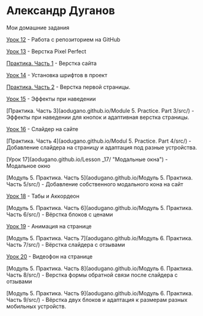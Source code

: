 
# Александр Дуганов
Мои домашние задания

[Урок 12](aodugano.github.io/Lesson_12/src "Первый статичный сайт на Bootstrap") - Работа с репозиторием на GitHub

[Урок 13](aodugano.github.io/Lesson_13/src "Адаптивная верстка") - Верстка Pixel Perfect

[Практика. Часть 1](aodugano.github.io/Practice/src/) - Верстка сайта

[Урок 14](aodugano.github.io/Lesson_14/ "Модуль 5") - Установка шрифтов в проект

[Практика. Часть 2](aodugano.github.io/Practice/src) - Верстка первой страницы.

[Урок 15](aodugano.github.io/Lesson_15/ "Псевдоклассы") - Эффекты при наведении

[Практика. Часть 3](aodugano.github.io/Module 5. Practice. Part 3/src/) - Эффекты при наведении для кнопок и адаптивная верстка страницы.

[Урок 16](aodugano.github.io/Lesson_16/ "Слайдер на сайте") - Слайдер на сайте

[Практика. Часть 4](aodugano.github.io/Modul 5. Practice. Part 4/src/) - Добавление слайдера на страницу и адаптация под разные устройства.

[Урок 17](aodugano.github.io/Lesson _17/ "Модальные окна") - Модальное окно

[Модуль 5. Практика. Часть 5](aodugano.github.io/Модуль 5. Практика. Часть 5/src/) - Добавление собственного модального кона на сайт

[Урок 18](aodugano.github.io/Lesson_18/ "Табы и Аккордеон") - Табы и Аккордеон

[Модуль 5. Практика. Часть 6](aodugano.github.io/Модуль 5. Практика. Часть 6/src/) - Вёрстка блоков с ценами

[Урок 19](aodugano.github.io/Lesson_19/ "Анимация") - Анимация на странице

[Модуль 5. Практика. Часть 7](aodugano.github.io/Модуль 6. Практика. Часть 7/src/) - Вёрстка слайдера с отзывами

[Урок 20](aodugano.github.io/Lesson_20/ "Видеофон") - Видеофон на странице

[Модуль 5. Практика. Часть 8](aodugano.github.io/Модуль 6. Практика. Часть 8/src/) - Верстка формы обратной связи после слайдера с отзывами

[Модуль 5. Практика. Часть 9](aodugano.github.io/Модуль 6. Практика. Часть 9/src/) - Вёрстка двух блоков и адаптация к размерам разных мобильных устройств. 
